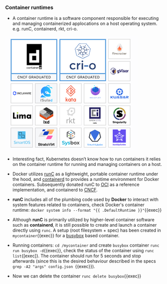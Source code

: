 
### Container runtimes

* A container runtime is a software component responsible for executing and managing containerized applocations on a host operating system. e.g. runC, containerd, rkt, cri-o.

![Scan results](./assets/container_runtimes.png)

* Interesting fact, Kubernetes doesn’t know how to run containers it relies on the container runtime for running and managing containers on a host.

* Docker utilizes [runC](https://github.com/opencontainers/runc) as a lightweight, portable container runtime under the hood, and [containerd](https://containerd.io/) to provides a runtime environment for Docker containers.
Subsequently donated runC to [OCI](https://opencontainers.org/about/overview/) as a reference implementation, and containerd to [CNCF](https://www.cncf.io/projects/containerd/).

* **runC** includes all of the plumbing code used by **Docker** to interact with system features related to containers, check Docker's container runtime: `docker system info --format "{{ .DefaultRuntime }}"`{{exec}}

* Although **runC** is primarily utilized by higher-level container software such as **containerd**, it is still possible to create and launch a container directly using `runc`. A setup (root filesystem + spec) has been created in `mycontainer`{{exec}} for a [busybox](https://hub.docker.com/_/busybox) based container.

* Running containers: `cd /mycontainer` and create `busybox` container `runc run busybox -d`{{exec}}, check the status of the container using `runc list`{[exec]}. The container should run for 5 seconds and stop afterwards (since this is the desired behaviour described in the specs `grep -A2 "args" config.json `{{exec}}).

* Now we can delete the container `runc delete busybox`{{exec}}
